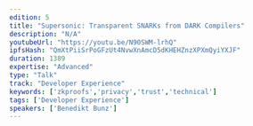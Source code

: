 ```yaml
---
edition: 5
title: "Supersonic: Transparent SNARKs from DARK Compilers"
description: "N/A"
youtubeUrl: "https://youtu.be/N90SWM-lrhQ"
ipfsHash: "QmXtPiiSrPoGFzUt4NvwXnAmcD5dKHEHZnzXPXmQyiYXJF"
duration: 1389
expertise: "Advanced"
type: "Talk"
track: "Developer Experience"
keywords: ['zkproofs','privacy','trust','technical']
tags: ['Developer Experience']
speakers: ['Benedikt Bunz']
---
```

